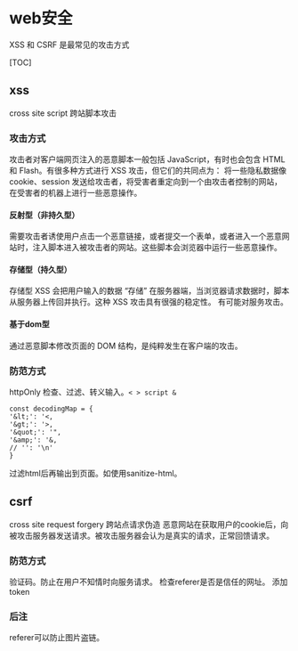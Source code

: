 # web安全

XSS 和 CSRF 是最常见的攻击方式

[TOC]

## xss

cross site script 跨站脚本攻击

### 攻击方式

攻击者对客户端网页注入的恶意脚本一般包括 JavaScript，有时也会包含 HTML 和 Flash。有很多种方式进行 XSS 攻击，但它们的共同点为：
将一些隐私数据像 cookie、session 发送给攻击者，将受害者重定向到一个由攻击者控制的网站，在受害者的机器上进行一些恶意操作。

#### 反射型（非持久型）

需要攻击者诱使用户点击一个恶意链接，或者提交一个表单，或者进入一个恶意网站时，注入脚本进入被攻击者的网站。这些脚本会浏览器中运行一些恶意操作。

#### 存储型（持久型）

存储型 XSS 会把用户输入的数据 “存储” 在服务器端，当浏览器请求数据时，脚本从服务器上传回并执行。这种 XSS 攻击具有很强的稳定性。
有可能对服务攻击。

#### 基于dom型

通过恶意脚本修改页面的 DOM 结构，是纯粹发生在客户端的攻击。

### 防范方式

httpOnly
检查、过滤、转义输入。`< > script & `

```
const decodingMap = {
'&lt;': '<,
'&gt;': '>,
'&quot;': '",
'&amp;': '&,
// '': '\n'
}
```
过滤html后再输出到页面。如使用sanitize-html。

## csrf

cross site request forgery 跨站点请求伪造
恶意网站在获取用户的cookie后，向被攻击服务器发送请求。被攻击服务器会认为是真实的请求，正常回馈请求。

### 防范方式

验证码。防止在用户不知情时向服务请求。
检查referer是否是信任的网址。
添加token

### 后注

referer可以防止图片盗链。



